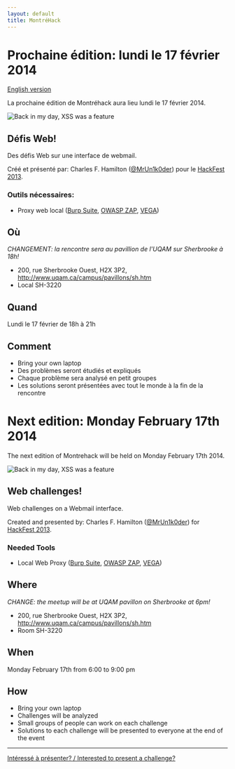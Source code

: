 ```yaml
---
layout: default
title: MontréHack
---
```


# Prochaine édition: lundi le 17 février 2014
[English version](#english)

La prochaine édition de Montréhack aura lieu lundi le 17 février 2014.

![Back in my day, XSS was a feature](http://i.imgur.com/5DP0Xmt.png)

## Défis Web!

Des défis Web sur une interface de webmail.

Créé et présenté par: Charles F. Hamilton ([@MrUn1k0der](https://twitter.com/MrUn1k0der))
pour le [HackFest 2013](http://hackfest.ca).

### Outils nécessaires:

* Proxy web local ([Burp Suite](http://portswigger.net/burp/), 
  [OWASP ZAP](https://www.owasp.org/index.php/OWASP_Zed_Attack_Proxy_Project),
  [VEGA](http://subgraph.com/products.html))

## Où

*CHANGEMENT: la rencontre sera au pavillion de l'UQAM sur Sherbrooke à 18h!*

* 200, rue Sherbrooke Ouest, H2X 3P2, http://www.uqam.ca/campus/pavillons/sh.htm
* Local SH-3220

## Quand
Lundi le 17 février de 18h à 21h

## Comment
* Bring your own laptop
* Des problèmes seront étudiés et expliqués
* Chaque problème sera analysé en petit groupes
* Les solutions seront présentées avec tout le monde à la fin de la rencontre


<a id="english"></a>
# Next edition: Monday February 17th 2014

The next edition of Montrehack will be held on Monday February 17th 2014.

![Back in my day, XSS was a feature](http://i.imgur.com/5DP0Xmt.png)

## Web challenges!

Web challenges on a Webmail interface.

Created and presented by: Charles F. Hamilton ([@MrUn1k0der](https://twitter.com/MrUn1k0der)) for
[HackFest 2013](http://hackfest.ca).

### Needed Tools

* Local Web Proxy ([Burp Suite](http://portswigger.net/burp/), 
  [OWASP ZAP](https://www.owasp.org/index.php/OWASP_Zed_Attack_Proxy_Project),
  [VEGA](http://subgraph.com/products.html))

## Where

*CHANGE: the meetup will be at UQAM pavillon on Sherbrooke at 6pm!*

* 200, rue Sherbrooke Ouest, H2X 3P2, http://www.uqam.ca/campus/pavillons/sh.htm
* Room SH-3220

## When
Monday February 17th from 6:00 to 9:00 pm

## How
* Bring your own laptop
* Challenges will be analyzed
* Small groups of people can work on each challenge
* Solutions to each challenge will be presented to everyone at the end of the event

<hr/>

[Intéressé à présenter? / Interested to present a challenge?](https://github.com/montrehack/montrehack.github.com/wiki/Present-at-Montrehack)
